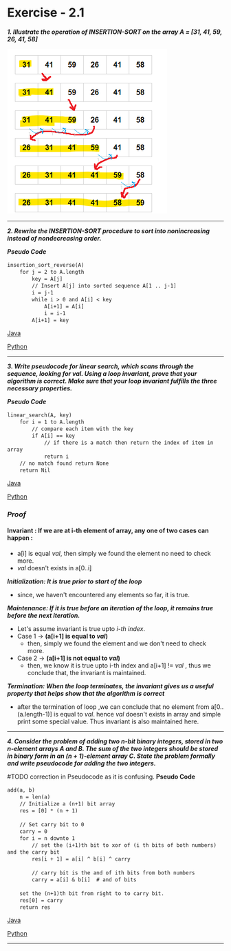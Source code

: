 # Exercise - 2.1

***1. Illustrate the operation of INSERTION-SORT on the array A = [31, 41, 59, 26, 41, 58]***

![img.png](img.png)


---

***2. Rewrite the INSERTION-SORT procedure to sort into nonincreasing instead of nondecreasing order.***

_**Pseudo Code**_

```
insertion_sort_reverse(A)
    for j = 2 to A.length
        key = A[j]
        // Insert A[j] into sorted sequence A[1 .. j-1]
        i = j-1
        while i > 0 and A[i] < key
            A[i+1] = A[i]
            i = i-1
        A[i+1] = key
```

[Java](https://github.com/pctablet505/CLRS/blob/master/Foundations/2%20-%20Getting%20Started/exercises/2.1/java/InsertionSortDescending.java)

[Python](https://github.com/pctablet505/CLRS/blob/master/Foundations/2%20-%20Getting%20Started/exercises/2.1/python/Insertion%20Sort%20Descending.py)


---
***3. Write pseudocode for linear search, which scans through the sequence, looking for val. Using a loop invariant,
prove that your algorithm is correct. Make sure that your loop invariant fulfills the three necessary properties.***

_**Pseudo Code**_

```
linear_search(A, key)
    for i = 1 to A.length    
        // compare each item with the key
        if A[i] == key
            // if there is a match then return the index of item in array
            return i
    // no match found return None
    return Nil
```

[Java](https://github.com/pctablet505/CLRS/blob/master/Foundations/2%20-%20Getting%20Started/exercises/2.1/java/LinearSearch.java)

[Python](https://github.com/pctablet505/CLRS/blob/master/Foundations/2%20-%20Getting%20Started/exercises/2.1/python/Linear%20Search.py)

### _Proof_

#### Invariant : If we are at i-th element of array, any one of two cases can happen :
 - a[i] is equal _val_, then simply we found the element no need to check more.
 - _val_ doesn't exists in a[0..i]


**_Initialization: It is true prior to start of the loop_**
- since, we haven't encountered any elements so far, it is true.

***Maintenance: If it is true before an iteration of the loop, it remains true before the next iteration.***
- Let's assume invariant is true upto _i-th index_.
- Case 1 -> **(a[i+1] is equal to _val_)**
  - then, simply we found the element and we don't need to check more.
- Case 2 -> **(a[i+1] is not equal to _val_)**
  - then, we know it is true upto i-th index and a[i+1] != _val_ , thus we conclude that, the invariant is maintained.

***Termination: When the loop terminates, the invariant gives us a useful property that helps show that the algorithm is correct***
- after the termination of loop ,we can conclude that no element from
a[0..(a.length-1)] is equal to _val_. hence _val_ doesn't exists in array and simple print some special value. Thus invariant is also maintained here.

---
***4. Consider the problem of adding two n-bit binary integers, stored in two n-element arrays A and B. The sum of the
two integers should be stored in binary form in an (n + 1)-element array C. State the problem formally and write
pseudocode for adding the two integers.***

#TODO correction in Pseudocode as it is confusing.
**Pseudo Code**

```
add(a, b)
    n = len(a)
    // Initialize a (n+1) bit array
    res = [0] * (n + 1)
    
    // Set carry bit to 0
    carry = 0
    for i = n downto 1
        // set the (i+1)th bit to xor of (i th bits of both numbers) and the carry bit
        res[i + 1] = a[i] ^ b[i] ^ carry
        
        // carry bit is the and of ith bits from both numbers
        carry = a[i] & b[i]  # and of bits
    
    set the (n+1)th bit from right to to carry bit. 
    res[0] = carry
    return res
```

[Java](https://github.com/pctablet505/CLRS/blob/master/Foundations/2%20-%20Getting%20Started/exercises/2.1/java/AddNumbers.java)

[Python](https://github.com/pctablet505/CLRS/blob/master/Foundations/2%20-%20Getting%20Started/exercises/2.1/python/Binary%20Addition%20for%202%20n%20bit%20integers.py)

---
